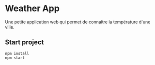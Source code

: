 # Weather App

Une petite application web qui permet de connaître la température d'une ville.

## Start project
```
npm install
npm start 
```
